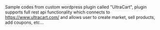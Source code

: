 Sample codes from custom wordpress plugin called "UltraCart", plugin supports full rest api functionality which connects to https://www.ultracart.com/
and allows user to create market, sell products, add coupons, etc...
